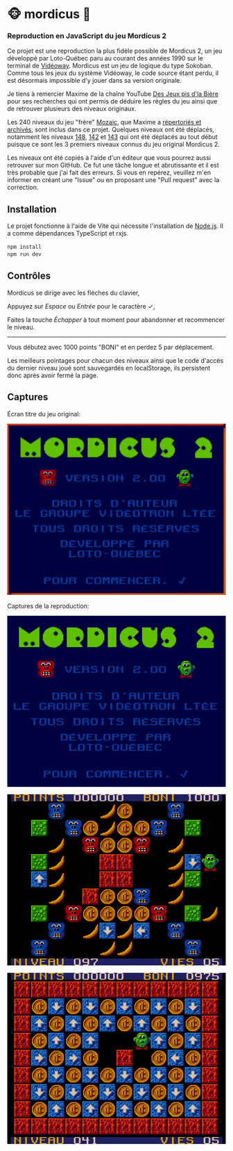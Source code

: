 # 🐵 mordicus 🍌

### Reproduction en JavaScript du jeu Mordicus 2

Ce projet est une reproduction la plus fidèle possible de Mordicus 2, un jeu développé par Loto-Québec paru au courant des années 1990 sur le terminal de [Vidéoway](https://fr.wikipedia.org/wiki/Vid%C3%A9oway). Mordicus est un jeu de logique du type Sokoban. Comme tous les jeux du système Vidéoway, le code source étant perdu, il est désormais impossible d'y jouer dans sa version originale.

Je tiens à remercier Maxime de la chaîne YouTube [Des Jeux pis d'la Bière](https://youtube.com/@jeuxbiere?feature=shared) pour ses recherches qui ont permis de déduire les règles du jeu ainsi que de retrouver plusieurs des niveaux originaux.

Les 240 niveaux du jeu "frère" [Mozaic](https://youtu.be/YygmFM3qP8w?feature=shared), que Maxime a [répertoriés et archivés](https://archive.org/details/mozaic-240-levels/001.png), sont inclus dans ce projet. Quelques niveaux ont été déplacés, notamment les niveaux [148](https://archive.org/details/mozaic-240-levels/148.png), [142](https://archive.org/details/mozaic-240-levels/142.png) et [143](https://archive.org/details/mozaic-240-levels/143.png) qui ont été déplacés au tout début puisque ce sont les 3 premiers niveaux connus du jeu original Mordicus 2.

Les niveaux ont été copiés à l'aide d'un éditeur que vous pourrez aussi retrouver sur mon GitHub. Ce fut une tâche longue et abrutissante et il est très probable que j'ai fait des erreurs. Si vous en repérez, veuillez m'en informer en créant une "Issue" ou en proposant une "Pull request" avec la correction.

## Installation

Le projet fonctionne à l'aide de Vite qui nécessite l'installation de [Node.js](https://nodejs.org/). Il a comme dépendances TypeScript et rxjs.

```sh
npm install
npm run dev
```

## Contrôles

Mordicus se dirige avec les flèches du clavier,

Appuyez sur _Espace_ ou _Entrée_ pour le caractère ✓,

Faites la touche _Échapper_ à tout moment pour abandonner et recommencer le niveau.

---

Vous débutez avec 1000 points "BONI" et en perdez 5 par déplacement.

Les meilleurs pointages pour chacun des niveaux ainsi que le code d'accès du dernier niveau joué sont sauvegardés en localStorage, ils persistent donc après avoir fermé la page.

## Captures

Écran titre du jeu original:

<p align="center"><img src="captures/original/titre.png" alt="écran titre original"></img></p>

Captures de la reproduction:

<p align="center"><img src="captures/reproduction/titre.png" alt="écran titre reproduit"></img></p>

<p align="center"><img src="captures/reproduction/097.png" alt="niveau 97"></img></p>

<p align="center"><img src="captures/reproduction/041.png" alt="niveau 41"></img></p>
